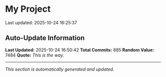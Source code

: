 # My Project


Last updated: 2025-10-24 16:25:37




























































































































































































































































































































































































































































































































































































































































































































































































































































































































































































































































































































































































































































































































## Auto-Update Information

**Last Updated:** 2025-10-24 16:50:42
**Total Commits:** 885
**Random Value:** 7484
**Quote:** _This is the way._

---
_This section is automatically generated and updated._